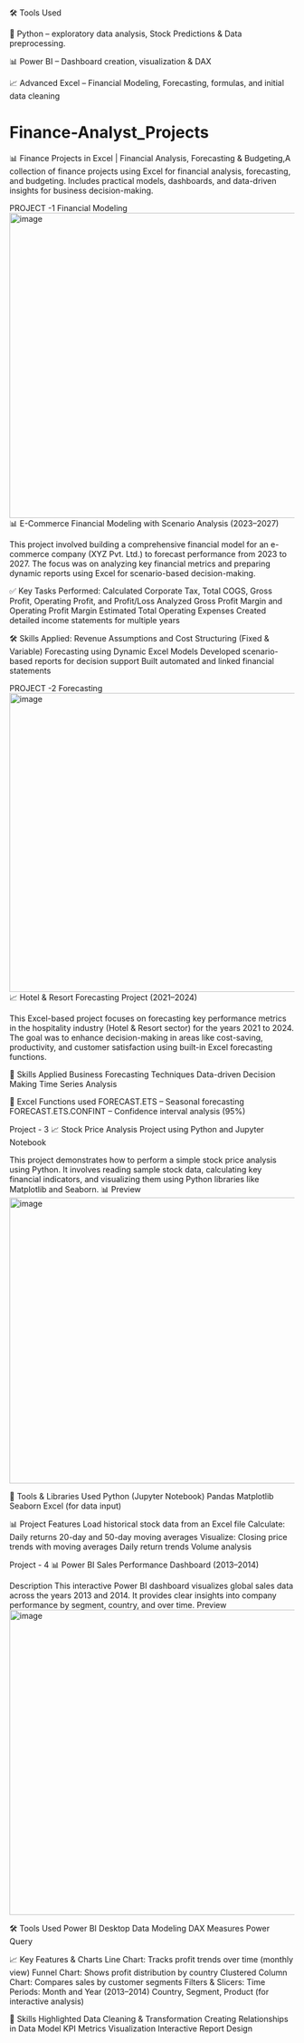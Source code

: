 🛠️ Tools Used

🐍 Python –  exploratory data analysis, Stock Predictions & Data preprocessing.

📊 Power BI – Dashboard creation, visualization & DAX

📈 Advanced Excel – Financial Modeling, Forecasting, formulas, and initial data cleaning

# Finance-Analyst_Projects
📊 Finance Projects in Excel | Financial Analysis, Forecasting &amp; Budgeting,A collection of finance projects using Excel for financial analysis, forecasting, and budgeting. Includes practical models, dashboards, and data-driven insights for business decision-making.

PROJECT -1
Financial Modeling
<img width="955" height="539" alt="image" src="https://github.com/user-attachments/assets/2589862c-2bb3-4ee0-ba62-9902aedc6792" />
📊 E-Commerce Financial Modeling with Scenario Analysis (2023–2027)

This project involved building a comprehensive financial model for an e-commerce company (XYZ Pvt. Ltd.) to forecast performance from 2023 to 2027. The focus was on analyzing key financial metrics and preparing dynamic reports using Excel for scenario-based decision-making.

✅ Key Tasks Performed:
Calculated Corporate Tax, Total COGS, Gross Profit, Operating Profit, and Profit/Loss
Analyzed Gross Profit Margin and Operating Profit Margin
Estimated Total Operating Expenses
Created detailed income statements for multiple years

🛠️ Skills Applied:
Revenue Assumptions and Cost Structuring (Fixed & Variable)
Forecasting using Dynamic Excel Models
Developed scenario-based reports for decision support
Built automated and linked financial statements

PROJECT -2
Forecasting 
<img width="944" height="528" alt="image" src="https://github.com/user-attachments/assets/3f1adc98-1ffa-4e16-addb-00313a85903e" />
📈 Hotel & Resort Forecasting Project (2021–2024)

This Excel-based project focuses on forecasting key performance metrics in the hospitality industry (Hotel & Resort sector) for the years 2021 to 2024. The goal was to enhance decision-making in areas like cost-saving, productivity, and customer satisfaction using built-in Excel forecasting functions.

🧠 Skills Applied
Business Forecasting Techniques
Data-driven Decision Making
Time Series Analysis

🔧 Excel Functions used
FORECAST.ETS – Seasonal forecasting
FORECAST.ETS.CONFINT – Confidence interval analysis (95%)

Project - 3
📈 Stock Price Analysis Project using Python and Jupyter Notebook

This project demonstrates how to perform a simple stock price analysis using Python. It involves reading sample stock data, calculating key financial indicators, and visualizing them using Python libraries like Matplotlib and Seaborn.
📊 Preview
<img width="949" height="505" alt="image" src="https://github.com/user-attachments/assets/88666fe5-d62b-4332-b343-9dc133acc614" />

🔧 Tools & Libraries Used
Python (Jupyter Notebook)
Pandas
Matplotlib
Seaborn
Excel (for data input)

📊 Project Features
Load historical stock data from an Excel file
Calculate:
Daily returns
20-day and 50-day moving averages
Visualize:
Closing price trends with moving averages
Daily return trends
Volume analysis

Project - 4
📊 Power BI Sales Performance Dashboard (2013–2014)

Description
This interactive Power BI dashboard visualizes global sales data across the years 2013 and 2014. It provides clear insights into company performance by segment, country, and over time.
Preview
<img width="952" height="539" alt="image" src="https://github.com/user-attachments/assets/d24317bb-d405-4946-b7ad-aa8b7645f5a0" />

🛠️ Tools Used
Power BI Desktop
Data Modeling
DAX Measures
Power Query

📈 Key Features & Charts
Line Chart: Tracks profit trends over time (monthly view)
Funnel Chart: Shows profit distribution by country
Clustered Column Chart: Compares sales by customer segments
Filters & Slicers:
Time Periods: Month and Year (2013–2014)
Country, Segment, Product (for interactive analysis)

📌 Skills Highlighted
Data Cleaning & Transformation
Creating Relationships in Data Model
KPI Metrics Visualization
Interactive Report Design
